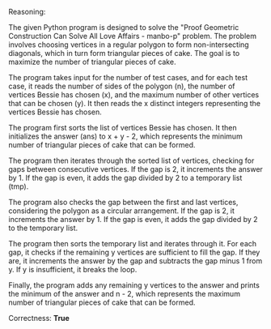 Reasoning:

The given Python program is designed to solve the "Proof Geometric Construction Can Solve All Love Affairs - manbo-p" problem. The problem involves choosing vertices in a regular polygon to form non-intersecting diagonals, which in turn form triangular pieces of cake. The goal is to maximize the number of triangular pieces of cake.

The program takes input for the number of test cases, and for each test case, it reads the number of sides of the polygon (n), the number of vertices Bessie has chosen (x), and the maximum number of other vertices that can be chosen (y). It then reads the x distinct integers representing the vertices Bessie has chosen.

The program first sorts the list of vertices Bessie has chosen. It then initializes the answer (ans) to x + y - 2, which represents the minimum number of triangular pieces of cake that can be formed.

The program then iterates through the sorted list of vertices, checking for gaps between consecutive vertices. If the gap is 2, it increments the answer by 1. If the gap is even, it adds the gap divided by 2 to a temporary list (tmp).

The program also checks the gap between the first and last vertices, considering the polygon as a circular arrangement. If the gap is 2, it increments the answer by 1. If the gap is even, it adds the gap divided by 2 to the temporary list.

The program then sorts the temporary list and iterates through it. For each gap, it checks if the remaining y vertices are sufficient to fill the gap. If they are, it increments the answer by the gap and subtracts the gap minus 1 from y. If y is insufficient, it breaks the loop.

Finally, the program adds any remaining y vertices to the answer and prints the minimum of the answer and n - 2, which represents the maximum number of triangular pieces of cake that can be formed.

Correctness: **True**